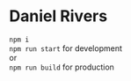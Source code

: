 # Daniel Rivers

``npm i``\
``npm run start`` for development\
or\
``npm run build`` for production
